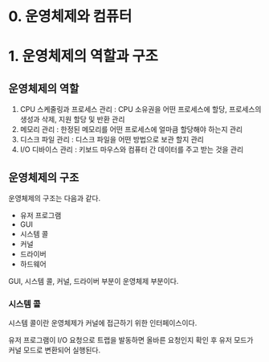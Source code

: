 # 0. 운영체제와 컴퓨터

# 1. 운영체제의 역할과 구조

## 운영체제의 역할

1. CPU 스케줄링과 프로세스 관리 : CPU 소유권을 어떤 프로세스에 할당, 프로세스의 생성과 삭제, 지원 할당 및 반환 관리
2. 메모리 관리 : 한정된 메모리를 어떤 프로세스에 얼마큼 할당해야 하는지 관리
3. 디스크 파일 관리 : 디스크 파일을 어떤 방법으로 보관 할지 관리
4. I/O 디바이스 관리 : 키보드 마우스와 컴퓨터 간 데이터를 주고 받는 것을 관리

## 운영체제의 구조

운영체제의 구조는 다음과 같다.

- 유저 프로그램
- GUI
- 시스템 콜
- 커널
- 드라이버
- 하드웨어

GUI, 시스템 콜, 커널, 드라이버 부분이 운영체제 부분이다.

### 시스템 콜

시스템 콜이란 운영체제가 커널에 접근하기 위한 인터페이스이다.

유저 프로그램이 I/O 요청으로 트랩을 발동하면 올바른 요청인지 확인 후 유저 모드가 커널 모드로 변환되어 실행된다.
